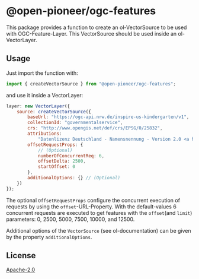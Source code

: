 # @open-pioneer/ogc-features

This package provides a function to create an ol-VectorSource to be used with OGC-Feature-Layer.
This VectorSource should be used inside an ol-VectorLayer.

## Usage

Just import the function with:

```js
import { createVectorSource } from "@open-pioneer/ogc-features";
```

and use it inside a VectorLayer:

```js
layer: new VectorLayer({
    source: createVectorSource({
        baseUrl: "https://ogc-api.nrw.de/inspire-us-kindergarten/v1",
        collectionId: "governmentalservice",
        crs: "http://www.opengis.net/def/crs/EPSG/0/25832",
        attributions:
            "Datenlizenz Deutschland - Namensnennung - Version 2.0 <a href='https://www.govdata.de/dl-de/by-2-0'>https://www.govdata.de/dl-de/by-2-0</a>", // attributions
        offsetRequestProps: {
            // (Optional)
            numberOfConcurrentReq: 6,
            offsetDelta: 2500,
            startOffset: 0
        },
        additionalOptions: {} // (Optional)
    })
});
```

The optional `OffsetRequestProps` configure the concurrent execution of requests by using the
`offset`-URL-Property. With the default-values 6 concurrent requests are executed to get
features with the `offset`(and `limit`) parameters: 0, 2500, 5000, 7500, 10000, and 12500.

Additional options of the `VectorSource` (see ol-documentation) can be given by the property
`additionalOptions`.

## License

[Apache-2.0](https://www.apache.org/licenses/LICENSE-2.0)
